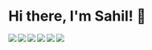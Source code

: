 # Hi there, I'm Sahil! 👋

<!--
**SahilRw/SahilRw** is a ✨ _special_ ✨ repository because its `README.md` (this file) appears on your GitHub profile.

Here are some ideas to get 5you started:

- 🔭 I’m currently working on ...
- 🌱 I’m currently learning ...
- 👯 I’m looking to collaborate on ...
- 🤔 I’m looking for help with ...
- 💬 Ask me about ...
- 📫 How to reach me: ...
- 😄 Pronouns: ...
- ⚡ Fun fact: ...
-->

<!-- <img align="left" width="47%" src="https://github-readme-stats.vercel.app/api?username=SahilRw&show_icons=true&theme=radical" />

<img align="left" width='47%' src="https://github-readme-stats.vercel.app/api/top-langs/?username=SahilRw&layout=compact" /> -->

<img align='left' src='https://img.shields.io/badge/html5-%23E34F26.svg?style=for-the-badge&logo=html5&logoColor=white'/>

<img align='left' src='https://img.shields.io/badge/css3-%231572B6.svg?style=for-the-badge&logo=css3&logoColor=white'/>

<img align='left' src='https://img.shields.io/badge/javascript-%23323330.svg?style=for-the-badge&logo=javascript&logoColor=%23F7DF1E'/>

<img align='left' src='https://img.shields.io/badge/react-%2320232a.svg?style=for-the-badge&logo=react&logoColor=%2361DAFB'/>

<img align='left' src='https://img.shields.io/badge/Visual%20Studio%20Code-0078d7.svg?style=for-the-badge&logo=visual-studio-code&logoColor=white'/>

<img align='left' src='https://img.shields.io/badge/tailwindcss-%2338B2AC.svg?style=for-the-badge&logo=tailwind-css&logoColor=white'/>
